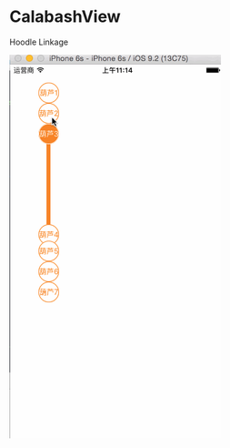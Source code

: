 # CalabashView
Hoodle Linkage


![github](https://github.com/magiclroom/CalabashView/blob/master/Gifs/1.gif "github")  
